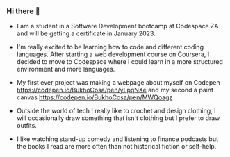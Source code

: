 ### Hi there 👋

<!--
**Bukho-Cosa/Bukho-Cosa** is a ✨ _special_ ✨ repository because its `README.md` (this file) appears on your GitHub profile.

Here are some ideas to get you started:

- 🔭 I’m currently working on ...
- 🌱 I’m currently learning ...
- 👯 I’m looking to collaborate on ...
- 🤔 I’m looking for help with ...
- 💬 Ask me about ...
- 📫 How to reach me: ...
- 😄 Pronouns: ...
- ⚡ Fun fact: ...
-->

- I am a student in a Software Development bootcamp at Codespace ZA and will be getting a certificate in January 2023.

- I'm really excited to be learning how to code and different coding languages. After starting a web development course on Coursera, I decided to move to Codespace where I could learn in a more structured environment and more languages.
- My first ever project was making a webpage about myself on Codepen https://codepen.io/BukhoCosa/pen/yLpqNXe and my second a paint canvas https://codepen.io/BukhoCosa/pen/MWQoagz
- Outside the world of tech I really like to crochet and design clothing, I will occasionally draw something that isn't clothing but I prefer to draw outfits.
- I like watching stand-up comedy and listening to finance podcasts but the books I read are more often than not historical fiction or self-help. 
